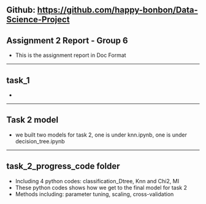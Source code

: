 ## Github: https://github.com/happy-bonbon/Data-Science-Project ##

## Assignment 2 Report - Group 6 ##
- This is the assignment report in Doc Format

---

## task_1 ##
- 

---

## Task 2 model ##
- we built two models for task 2, one is under knn.ipynb, one is under decision_tree.ipynb

---

## task_2_progress_code folder ##
- Including 4 python codes: classification_Dtree, Knn and Chi2, MI 
- These python codes shows how we get to the final model for task 2
- Methods including: parameter tuning, scaling, cross-validation

